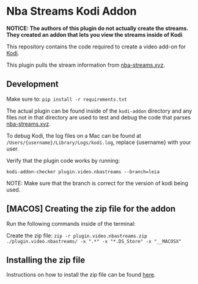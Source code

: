 # Nba Streams Kodi Addon

**NOTICE: The authors of this plugin do not actually create the streams. They created an addon that lets you view the streams inside of Kodi**

This repository contains the code required to create a video add-on for [Kodi](https://kodi.tv/).

This plugin pulls the stream information from [nba-streams.xyz](http://nba-streams.xyz/schedule/).


## Development

Make sure to:
`pip install -r requirements.txt`

The actual plugin can be found inside of the `kodi-addon` directory and any files not in that directory are used to test and debug the code that parses [nba-streams.xyz](http://nba-streams.xyz/schedule/).

To debug Kodi, the log files on a Mac can be found at `/Users/{username}/Library/Logs/kodi.log`, replace {username} with your user.

Verify that the plugin code works by running:

`kodi-addon-checker plugin.video.nbastreams --branch=leia`

NOTE: Make sure that the branch is correct for the version of kodi being used.


## [MACOS] Creating the zip file for the addon

Run the following commands inside of the terminal:

Create the zip file:
`zip -r plugin.video.nbastreams.zip ./plugin.video.nbastreams/ -x ".*" -x "*.DS_Store" -x "__MACOSX"`


## Installing the zip file

Instructions on how to install the zip file can be found [here](https://kodi.wiki/view/HOW-TO:Install_add-ons_from_zip_files).